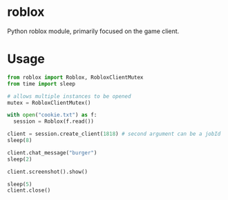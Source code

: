 # roblox
Python roblox module, primarily focused on the game client.

# Usage
```python
from roblox import Roblox, RobloxClientMutex
from time import sleep

# allows multiple instances to be opened
mutex = RobloxClientMutex()

with open("cookie.txt") as f:
  session = Roblox(f.read())

client = session.create_client(1818) # second argument can be a jobId
sleep(8)

client.chat_message("burger")
sleep(2)

client.screenshot().show()

sleep(5)
client.close()
```
